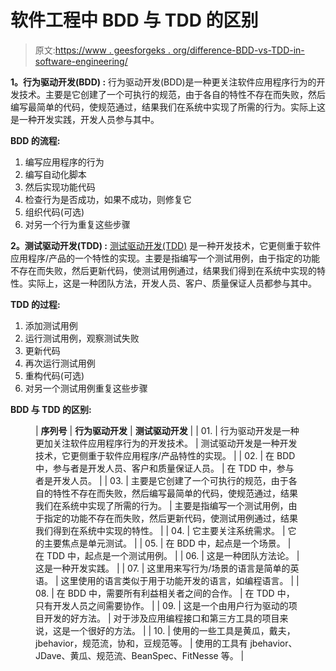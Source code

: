 # 软件工程中 BDD 与 TDD 的区别

> 原文:[https://www . geesforgeks . org/difference-BDD-vs-TDD-in-software-engineering/](https://www.geeksforgeeks.org/difference-between-bdd-vs-tdd-in-software-engineering/)

**1。行为驱动开发(BDD) :**
行为驱动开发(BDD)是一种更关注软件应用程序行为的开发技术。主要是它创建了一个可执行的规范，由于各自的特性不存在而失败，然后编写最简单的代码，使规范通过，结果我们在系统中实现了所需的行为。实际上这是一种开发实践，开发人员参与其中。

**BDD 的流程:**

1.  编写应用程序的行为
2.  编写自动化脚本
3.  然后实现功能代码
4.  检查行为是否成功，如果不成功，则修复它
5.  组织代码(可选)
6.  对另一个行为重复这些步骤

**2。测试驱动开发(TDD) :**
[测试驱动开发(TDD)](https://www.geeksforgeeks.org/test-driven-development-tdd/) 是一种开发技术，它更侧重于软件应用程序/产品的一个特性的实现。主要是指编写一个测试用例，由于指定的功能不存在而失败，然后更新代码，使测试用例通过，结果我们得到在系统中实现的特性。实际上，这是一种团队方法，开发人员、客户、质量保证人员都参与其中。

**TDD 的过程:**

1.  添加测试用例
2.  运行测试用例，观察测试失败
3.  更新代码
4.  再次运行测试用例
5.  重构代码(可选)
6.  对另一个测试用例重复这些步骤

**BDD 与 TDD 的区别:**

<figure class="table">

| **序列号** | **行为驱动开发** | **测试驱动开发** |
| 01. | 行为驱动开发是一种更加关注软件应用程序行为的开发技术。 | 测试驱动开发是一种开发技术，它更侧重于软件应用程序/产品特性的实现。 |
| 02. | 在 BDD 中，参与者是开发人员、客户和质量保证人员。 | 在 TDD 中，参与者是开发人员。 |
| 03. | 主要是它创建了一个可执行的规范，由于各自的特性不存在而失败，然后编写最简单的代码，使规范通过，结果我们在系统中实现了所需的行为。 | 主要是指编写一个测试用例，由于指定的功能不存在而失败，然后更新代码，使测试用例通过，结果我们得到在系统中实现的特性。 |
| 04. | 它主要关注系统需求。 | 它的主要焦点是单元测试。 |
| 05. | 在 BDD 中，起点是一个场景。 | 在 TDD 中，起点是一个测试用例。 |
| 06. | 这是一种团队方法论。 | 这是一种开发实践。 |
| 07. | 这里用来写行为/场景的语言是简单的英语。 | 这里使用的语言类似于用于功能开发的语言，如编程语言。 |
| 08. | 在 BDD 中，需要所有利益相关者之间的合作。 | 在 TDD 中，只有开发人员之间需要协作。 |
| 09. | 这是一个由用户行为驱动的项目开发的好方法。 | 对于涉及应用编程接口和第三方工具的项目来说，这是一个很好的方法。 |
| 10. | 使用的一些工具是黄瓜，戴夫，jbehavior，规范流，协和，豆规范等。 | 使用的工具有 jbehavior、JDave、黄瓜、规范流、BeanSpec、FitNesse 等。 |

</figure>